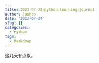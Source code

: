 ```yaml
---
title: 2023-07-24-python-learning-journal
author: Junhao
date: '2023-07-24'
slug: []
categories:
  - Python
tags:
  - Markdown
---
```

  这几天有点累。